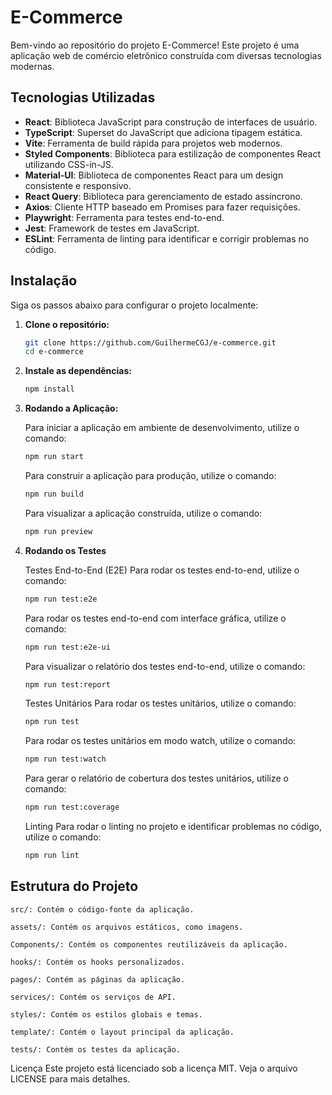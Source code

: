 # E-Commerce

Bem-vindo ao repositório do projeto E-Commerce! Este projeto é uma aplicação web de comércio eletrônico construída com diversas tecnologias modernas.

## Tecnologias Utilizadas

- **React**: Biblioteca JavaScript para construção de interfaces de usuário.
- **TypeScript**: Superset do JavaScript que adiciona tipagem estática.
- **Vite**: Ferramenta de build rápida para projetos web modernos.
- **Styled Components**: Biblioteca para estilização de componentes React utilizando CSS-in-JS.
- **Material-UI**: Biblioteca de componentes React para um design consistente e responsivo.
- **React Query**: Biblioteca para gerenciamento de estado assíncrono.
- **Axios**: Cliente HTTP baseado em Promises para fazer requisições.
- **Playwright**: Ferramenta para testes end-to-end.
- **Jest**: Framework de testes em JavaScript.
- **ESLint**: Ferramenta de linting para identificar e corrigir problemas no código.

## Instalação

Siga os passos abaixo para configurar o projeto localmente:

1. **Clone o repositório:**

   ```sh
   git clone https://github.com/GuilhermeCGJ/e-commerce.git
   cd e-commerce
   ```

2. **Instale as dependências:**

   ```bash
   npm install
   ```

3. **Rodando a Aplicação:**

   Para iniciar a aplicação em ambiente de desenvolvimento, utilize o comando:

   ```bash
   npm run start
   ```

   Para construir a aplicação para produção, utilize o comando:

   ```bash
   npm run build
   ```

   Para visualizar a aplicação construída, utilize o comando:

   ```bash
   npm run preview
   ```

4. **Rodando os Testes**

   Testes End-to-End (E2E)
   Para rodar os testes end-to-end, utilize o comando:

   ```bash
   npm run test:e2e
   ```

   Para rodar os testes end-to-end com interface gráfica, utilize o comando:

   ```bash
   npm run test:e2e-ui
   ```

   Para visualizar o relatório dos testes end-to-end, utilize o comando:

   ```bash
   npm run test:report
   ```

   Testes Unitários
   Para rodar os testes unitários, utilize o comando:

   ```bash
   npm run test
   ```

   Para rodar os testes unitários em modo watch, utilize o comando:

   ```bash
   npm run test:watch
   ```

   Para gerar o relatório de cobertura dos testes unitários, utilize o comando:

   ```bash
   npm run test:coverage
   ```

   Linting
   Para rodar o linting no projeto e identificar problemas no código, utilize o comando:

   ```bash
   npm run lint
   ```

## Estrutura do Projeto

    src/: Contém o código-fonte da aplicação.

    assets/: Contém os arquivos estáticos, como imagens.

    Components/: Contém os componentes reutilizáveis da aplicação.

    hooks/: Contém os hooks personalizados.

    pages/: Contém as páginas da aplicação.

    services/: Contém os serviços de API.

    styles/: Contém os estilos globais e temas.

    template/: Contém o layout principal da aplicação.

    tests/: Contém os testes da aplicação.

Licença
Este projeto está licenciado sob a licença MIT. Veja o arquivo LICENSE para mais detalhes.
